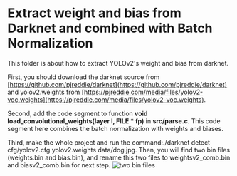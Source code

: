 # Extract weight and bias from Darknet and combined with Batch Normalization
This folder is about how to extract YOLOv2's weight and bias from darknet. 

First, you should download the darknet source from [https://github.com/pjreddie/darknet](https://github.com/pjreddie/darknet) and yolov2.weights from [https://pjreddie.com/media/files/yolov2-voc.weights](https://pjreddie.com/media/files/yolov2-voc.weights). 

Second, add the code segment to function __void load_convolutional_weights(layer l, FILE * fp)__ in __src/parse.c__. This code segment here combines the batch normalization with weights and biases.

Third, make the whole project and run the command:./darknet detect cfg/yolov2.cfg yolov2.weights data/dog.jpg. Then, you will find two bin files (weights.bin and bias.bin), and rename this two files to weightsv2_comb.bin and biasv2_comb.bin for next step.
![two bin files](https://github.com/dhm2013724/yolov2_xilinx_fpga/blob/150MHzTn4Tm32Tr26Tc26Cin4Cout2/Software%20version/01_ExtractWeightAndBiasFromDarknet/s3.jpg)
